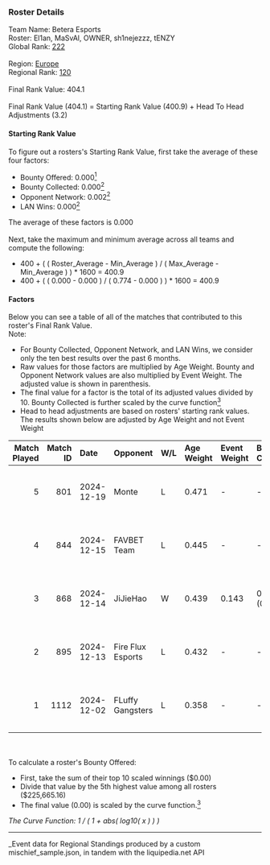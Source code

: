 ### Roster Details<br />
Team Name: Betera Esports<br />
Roster: El1an, MaSvAl, OWNER, sh1nejezzz, tENZY<br />
Global Rank: [222](../../standings_global_2025_04_07.md)<br />
<br />
Region: [Europe]( ../../standings_europe_2025_04_07.md)<br />
Regional Rank: [120]( ../../standings_europe_2025_04_07.md)<br />
<br />
Final Rank Value:  404.1<br />
<br />
Final Rank Value (404.1) = Starting Rank Value (400.9) + Head To Head Adjustments (3.2)<br />

#### Starting Rank Value<br />
To figure out a rosters's Starting Rank Value, first take the average of these four factors:<br />
- Bounty Offered: 0.000[<sup>1</sup>](#table2)
- Bounty Collected: 0.000[<sup>2</sup>](#table1)
- Opponent Network: 0.002[<sup>2</sup>](#table1)
- LAN Wins: 0.000[<sup>2</sup>](#table1)

The average of these factors is 0.000<br />
<br />
Next, take the maximum and minimum average across all teams and compute the following:<br />
- 400 + ( ( Roster_Average - Min_Average ) / ( Max_Average - Min_Average ) ) * 1600 = 400.9
- 400 + ( ( 0.000 - 0.000 ) / ( 0.774 - 0.000 ) ) * 1600 = 400.9


#### Factors<br />
Below you can see a table of all of the matches that contributed to this roster's Final Rank Value.<br />
Note:<br />

- For Bounty Collected, Opponent Network, and LAN Wins, we consider only the ten best results over the past 6 months.
- Raw values for those factors are multiplied by Age Weight. Bounty and Opponent Network values are also multiplied by Event Weight. The adjusted value is shown in parenthesis.
- The final value for a factor is the total of its adjusted values divided by 10. Bounty Collected is further scaled by the curve function[<sup>3</sup>](#curveFunction)
- Head to head adjustments are based on rosters' starting rank values. The results shown below are adjusted by Age Weight and not Event Weight
<span id="table1"></span><br />


| Match Played | Match ID | Date       | Opponent          | W/L | Age Weight | Event Weight | Bounty Collected | Opponent Network | LAN Wins  | H2H Adj. | Roster                                  |
| -: | -: | :- | :- | :- | :- | :- | :- | :- | :- | -: | :- |
|            5 |      801 | 2024-12-19 | Monte             | L   | 0.471      | -            | -                | -                | -         |    -1.41 | El1an, MaSvAl, OWNER, sh1nejezzz, tENZY |
|            4 |      844 | 2024-12-15 | FAVBET Team       | L   | 0.445      | -            | -                | -                | -         |    -1.61 | El1an, MaSvAl, OWNER, sh1nejezzz, supra |
|            3 |      868 | 2024-12-14 | JiJieHao          | W   | 0.439      | 0.143        | 0.000 (0.000)    | 0.282 (0.018)    | 0 (0.000) |     9.33 | El1an, MaSvAl, OWNER, sh1nejezzz, supra |
|            2 |      895 | 2024-12-13 | Fire Flux Esports | L   | 0.432      | -            | -                | -                | -         |    -1.30 | El1an, MaSvAl, OWNER, sh1nejezzz, supra |
|            1 |     1112 | 2024-12-02 | FLuffy Gangsters  | L   | 0.358      | -            | -                | -                | -         |    -1.84 | El1an, MaSvAl, OWNER, sh1nejezzz, tENZY |

<br />
<span id="table2"></span><br />
To calculate a roster's Bounty Offered:<br />

- First, take the sum of their top 10 scaled winnings ($0.00)
- Divide that value by the 5th highest value among all rosters ($225,665.16)
- The final value (0.00) is scaled by the curve function.[<sup>3</sup>](#curveFunction)

<span id="curveFunction"></span>_The Curve Function: 1 / ( 1 + abs( log10( x ) ) )_<br />

---
_Event data for Regional Standings produced by a custom mischief_sample.json, in tandem with the liquipedia.net API<br />
